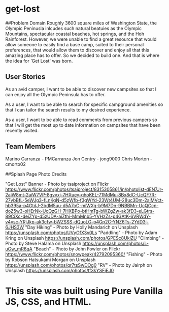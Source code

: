 # get-lost

##Problem Domain
Roughly 3600 square miles of Washington State, the Olympic Peninusla inlcudes such natural beatuies as the Olympic Mountains, spectacular coastal beaches, hot springs, and the Hoh Rainforest. However, we were unable to find a great resource that would allow someone to easily find a base camp, suited to their personal preferences, that would allow them to discover and enjoy all that this amazing place has to offer. So we decided to build one. And that is where the idea for 'Get Lost' was born. 


## User Stories

As an avid camper, I want to be able to discover new campsites so that I can enjoy all the Olympic Peninsula has to offer.  

As a user, I want to be able to search for specific campground amenities so that I can tailor the search results to my desired experience. 

As a user, I want to be able to read comments from previous campers so that I will get the most up to date information on campsites that have been recently visited. 

## Team Members
Marino Carranza - PMCarranza
Jon Gentry - jong9000
Chris Morton - cmorto02

##Splash Page Photo Credits

"Get Lost" Banner - Photo by tsaiproject on Flickr https://www.flickr.com/photos/tsaiproject/8315305861/in/photolist-dEN7Jr-2aiW8mt-2aiW7VP-8gvvxj-7HXuey-qhoKEL-71MdMu-8Bx8dC-UcQF7R-27ybBfL-5eWJg3-fLnKgN-d5zWfb-f3gWYd-23Wt4UM-28uc3Dm-2aiMVct-hb395a-p4GtdJ-2bdM5uu-d5A7oC-miWXg-b9M7Dn-9NBBMn-UcQCcn-doZ5w3-oHErNk-UcQzGH-7HXBPo-btHmTg-bWZgZw-ak3fD3-eLGtrs-89CiXc-deiZYp-d5zUDA-ajZthi-MmMnb5-YVHzZs-p4GAtK-6VRWdY-v4vsc-YRjJkp-ak3cfw-bWZSSS-dQuoLG-p4Gp2C-YNZ6Ts-2YdD3j-6JHS3W
"Day Hiking" - Photo by Holly Mandarich on Unsplash https://unsplash.com/photos/UVyOfX3v0Ls
"Paddling" - Photo by Adam Kring on Unsplash https://unsplash.com/photos/GPESc8UklZU
"Climbing" - Photo by Steve Halama on Unsplash https://unsplash.com/photos/L-uGw_mR6qA
"Beach" - Photo by John Fowler on Flickr https://www.flickr.com/photos/snowpeak/42792095360/
"Fishing" - Photo by Robson Hatsukami Morgan on Unsplash https://unsplash.com/photos/qr7tsSwDOg0
"RV" - Photo by Jairph on Unsplash https://unsplash.com/photos/tf3kYSFjEJ0

# This site was built using Pure Vanilla JS, CSS, and HTML. 
